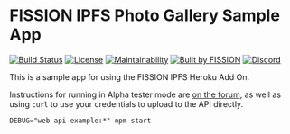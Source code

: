 # FISSION IPFS Photo Gallery Sample App

[![Build Status](https://travis-ci.org/fission-suite/ipfs-photo-gallery.svg?branch=master)](https://travis-ci.org/fission-suite/ipfs-photo-gallery)
[![License](https://img.shields.io/badge/License-Apache%202.0-blue.svg)](https://github.com/fission-suite/blob/master/LICENSE)
[![Maintainability](https://api.codeclimate.com/v1/badges/c74db4c1b6013145068f/maintainability)](https://codeclimate.com/github/fission-suite/ipfs-photo-gallery/maintainability)
[![Built by FISSION](https://img.shields.io/badge/⌘-Built_by_FISSION-purple.svg)](https://fission.codes)
[![Discord](https://img.shields.io/discord/478735028319158273.svg)](https://discord.gg/zAQBDEq)

This is a sample app for using the FISSION IPFS Heroku Add On.

Instructions for running in Alpha tester mode are [on the forum](https://talk.fission.codes/t/ipfs-photo-gallery-in-alpha-mode/197), as well as using `curl` to use your credentials to upload to the API directly.


```
DEBUG="web-api-example:*" npm start
```

<!-- [![Deploy](https://www.herokucdn.com/deploy/button.svg)](https://heroku.com/deploy) -->
